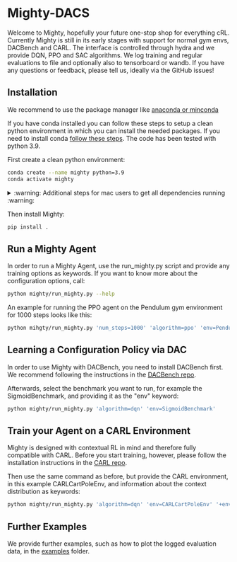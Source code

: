 # Mighty-DACS
Welcome to Mighty, hopefully your future one-stop shop for everything cRL.
Currently Mighty is still in its early stages with support for normal gym envs, DACBench and CARL.
The interface is controlled through hydra and we provide DQN, PPO and SAC algorithms.
We log training and regular evaluations to file and optionally also to tensorboard or wandb.
If you have any questions or feedback, please tell us, ideally via the GitHub issues!

## Installation
We recommend to use the package manager like [anaconda or minconda](https://docs.anaconda.com/anaconda/install/)

If you have conda installed you can follow these steps to setup a clean python environment in which you can install the
needed packages. If you need to install conda [follow these steps](https://docs.anaconda.com/anaconda/install/).
The code has been tested with python 3.9.

First create a clean python environment:

```bash
conda create --name mighty python=3.9
conda activate mighty
```

<details>
<summary> :warning: Additional steps for mac users to get all dependencies running :warning:</summary>

You should first install jaxlib and jax via (as suggested in [this thread](https://github.com/google/jax/issues/5501#issuecomment-1032891169))
```bash
conda install -c conda-forge jaxlib
conda install -c conda-forge jax
```
To install box2d-py you also need swig installed, which you can do via
```bash
conda install swig
```
</details>



Then  install Mighty:

```bash
pip install .
```

## Run a Mighty Agent
In order to run a Mighty Agent, use the run_mighty.py script and provide any training options as keywords.
If you want to know more about the configuration options, call:
```bash
python mighty/run_mighty.py --help
```

An example for running the PPO agent on the Pendulum gym environment for 1000 steps looks like this:
```bash
python mihgty/run_mighty.py 'num_steps=1000' 'algorithm=ppo' 'env=Pendulum-v1'
```

## Learning a Configuration Policy via DAC

In order to use Mighty with DACBench, you need to install DACBench first.
We recommend following the instructions in the [DACBench repo](https://github.com/automl/DACBench).

Afterwards, select the benchmark you want to run, for example the SigmoidBenchmark, and providing it as the "env" keyword: 
```bash
python mighty/run_mighty.py 'algorithm=dqn' 'env=SigmoidBenchmark'
```

## Train your Agent on a CARL Environment
Mighty is designed with contextual RL in mind and therefore fully compatible with CARL.
Before you start training, however, please follow the installation instructions in the [CARL repo](https://github.com/automl/CARL).

Then use the same command as before, but provide the CARL environment, in this example CARLCartPoleEnv,
and information about the context distribution as keywords:
```bash
python mighty/run_mighty.py 'algorithm=dqn' 'env=CARLCartPoleEnv' '+env_kwargs.num_contexts=10' '+env_kwargs.context_feature_args=[gravity]'
```

## Further Examples
We provide further examples, such as how to plot the logged evaluation data, in the [examples](examples) folder.